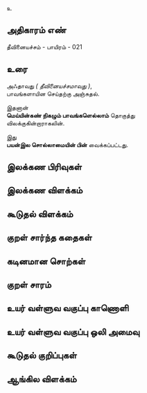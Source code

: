 உ


## அதிகாரம் எண்

தீவினையச்சம் - பாயிரம் - 021

## உரை

அஃதாவது _( தீவினையச்சமாவது )_,  
பாவங்களாயின செய்தற்கு அஞ்சுதல்.  

இதனான்  
**மெய்யின்கண் நிகழும் பாவங்களெல்லாம்** தொகுத்து  
விலக்குகின்றாராகலின்.  

இது  
**பயன்இல சொல்லாமையின் பின்** வைக்கப்பட்டது.

## இலக்கண பிரிவுகள் 


## இலக்கண விளக்கம்


## கூடுதல் விளக்கம்


## குறள் சார்ந்த கதைகள் 


## கடினமான சொற்கள்


## குறள் சாரம் 


## உயர் வள்ளுவ வகுப்பு காணொளி


## உயர் வள்ளுவ வகுப்பு ஒலி அமைவு 


## கூடுதல் குறிப்புகள்


## ஆங்கில விளக்கம்

